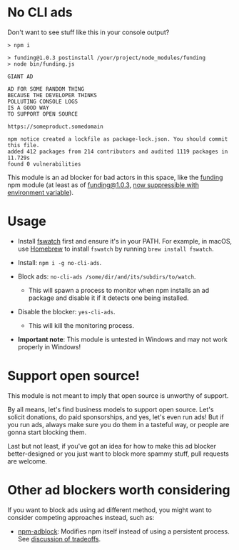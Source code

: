 # No CLI ads
Don't want to see stuff like this in your console output?

```
> npm i

> funding@1.0.3 postinstall /your/project/node_modules/funding
> node bin/funding.js

GIANT AD

AD FOR SOME RANDOM THING
BECAUSE THE DEVELOPER THINKS
POLLUTING CONSOLE LOGS
IS A GOOD WAY
TO SUPPORT OPEN SOURCE

https://someproduct.somedomain

npm notice created a lockfile as package-lock.json. You should commit this file.
added 412 packages from 214 contributors and audited 1119 packages in 11.729s
found 0 vulnerabilities
```

This module is an ad blocker for bad actors in this space, like the [funding](https://github.com/feross/funding) npm module (at least as of funding@1.0.3, [now suppressible with environment variable](https://github.com/kethinov/no-cli-ads/issues/2#issuecomment-524644139)).

# Usage

- Install [fswatch](https://github.com/emcrisostomo/fswatch) first and ensure it's in your PATH. For example, in macOS, use [Homebrew](https://brew.sh/) to install `fswatch` by running `brew install fswatch`.
- Install: `npm i -g no-cli-ads`.

- Block ads: `no-cli-ads /some/dir/and/its/subdirs/to/watch`.
  - This will spawn a process to monitor when npm installs an ad package and disable it if it detects one being installed.

- Disable the blocker: `yes-cli-ads`.
  - This will kill the monitoring process.

- **Important note**: This module is untested in Windows and may not work properly in Windows!

# Support open source!

This module is not meant to imply that open source is unworthy of support.

By all means, let's find business models to support open source. Let's solicit donations, do paid sponsorships, and yes, let's even run ads! But if you run ads, always make sure you do them in a tasteful way, or people are gonna start blocking them.

Last but not least, if you've got an idea for how to make this ad blocker better-designed or you just want to block more spammy stuff, pull requests are welcome.

# Other ad blockers worth considering

If you want to block ads using ad different method, you might want to consider competing approaches instead, such as:

- [npm-adblock](https://github.com/mkg20001/npm-adblock): Modifies npm itself instead of using a persistent process. See [discussion of tradeoffs](https://github.com/kethinov/no-cli-ads/issues/3).

